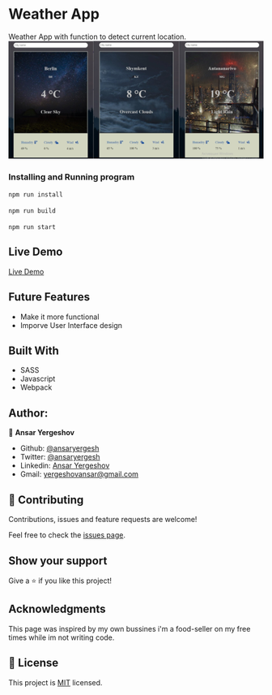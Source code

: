 # Weather App

Weather App with function to detect current location.
![screenshot](./image.jpg)

### Installing and Running program

```
npm run install

npm run build 

npm run start

```

## Live Demo
[Live Demo](https://ansaryergesh.github.io/weather-app/)

## Future Features
- Make it more functional
- Imporve User Interface design

## Built With

* SASS
* Javascript
* Webpack

## Author:

👤 **Ansar Yergeshov**

- Github: [@ansaryergesh](https://github.com/ansaryergesh)
- Twitter: [@ansaryergesh](https://twitter.com/ansaryergesh)
- Linkedin: [Ansar Yergeshov](https://www.linkedin.com/in/ansaryergesh/)
- Gmail: yergeshovansar@gmail.com


## 🤝 Contributing

Contributions, issues and feature requests are welcome!

Feel free to check the [issues page](issues/).

## Show your support

Give a ⭐️ if you like this project!

## Acknowledgments

This page was inspired by my own bussines i'm a food-seller on my free times while im not writing code.

## 📝 License

This project is [MIT](lic.url) licensed.
